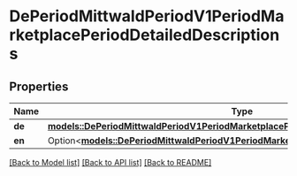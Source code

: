 # DePeriodMittwaldPeriodV1PeriodMarketplacePeriodDetailedDescriptions

## Properties

Name | Type | Description | Notes
------------ | ------------- | ------------- | -------------
**de** | [**models::DePeriodMittwaldPeriodV1PeriodMarketplacePeriodDescriptionFormats**](de.mittwald.v1.marketplace.DescriptionFormats.md) |  | 
**en** | Option<[**models::DePeriodMittwaldPeriodV1PeriodMarketplacePeriodDescriptionFormats**](de.mittwald.v1.marketplace.DescriptionFormats.md)> |  | [optional]

[[Back to Model list]](../README.md#documentation-for-models) [[Back to API list]](../README.md#documentation-for-api-endpoints) [[Back to README]](../README.md)



